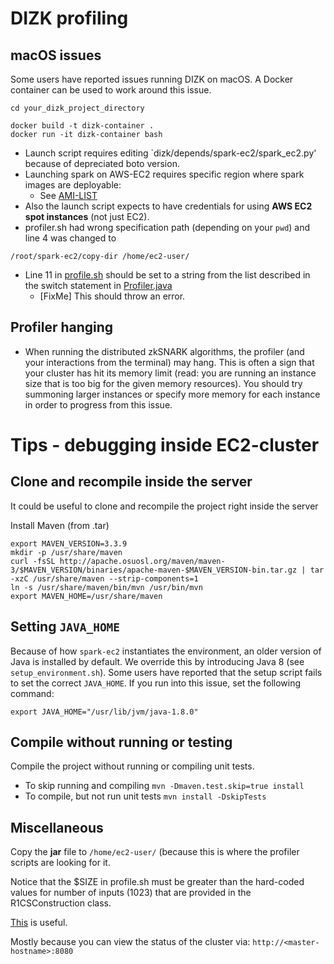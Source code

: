 


# DIZK profiling

## macOS issues

Some users have reported issues running DIZK on macOS. A Docker container can be used to work around this issue.

```
cd your_dizk_project_directory

docker build -t dizk-container .
docker run -it dizk-container bash
```

- Launch script requires editing `dizk/depends/spark-ec2/spark_ec2.py' because of depreciated boto version.
- Launching spark on AWS-EC2 requires specific region where spark images are deployable: 
	- See [AMI-LIST](https://github.com/amplab/spark-ec2/tree/branch-2.0/ami-list)
- Also the launch script expects to have credentials for using **AWS EC2 spot instances** (not just EC2).
- profiler.sh had wrong specification path (depending on your `pwd`) and line 4 was changed to 

```
/root/spark-ec2/copy-dir /home/ec2-user/
```
- Line 11 in [profile.sh](https://github.com/scipr-lab/dizk/blob/e98dd9cba0a3ec99403b191133003aeef94b1e8a/src/main/java/profiler/scripts/profile.sh#L11) should be set to a string from the list described in the switch statement in [Profiler.java](https://github.com/scipr-lab/dizk/blob/e98dd9cba0a3ec99403b191133003aeef94b1e8a/src/main/java/profiler/Profiler.java#L41-L71)
	- [FixMe] This should throw an error.

## Profiler hanging

- When running the distributed zkSNARK algorithms, the profiler (and your interactions from the terminal) may hang. This is often a sign that your cluster has hit its memory limit (read: you are running an instance size that is too big for the given memory resources). You should try summoning larger instances or specify more memory for each instance in order to progress from this issue.

# Tips - debugging inside EC2-cluster

## Clone and recompile inside the server

It could be useful to clone and recompile the project right inside the server

Install Maven (from .tar)
```
export MAVEN_VERSION=3.3.9
mkdir -p /usr/share/maven
curl -fsSL http://apache.osuosl.org/maven/maven-3/$MAVEN_VERSION/binaries/apache-maven-$MAVEN_VERSION-bin.tar.gz | tar -xzC /usr/share/maven --strip-components=1
ln -s /usr/share/maven/bin/mvn /usr/bin/mvn
export MAVEN_HOME=/usr/share/maven
```

## Setting `JAVA_HOME`

Because of how `spark-ec2` instantiates the environment, an older version of Java is installed by default. We override this by introducing Java 8 (see `setup_environment.sh`). Some users have reported that the setup script fails to set the correct `JAVA_HOME`. If you run into this issue, set the following command:

```
export JAVA_HOME="/usr/lib/jvm/java-1.8.0"
```

## Compile without running or testing

Compile the project without running or compiling unit tests.

- To skip running and compiling `mvn -Dmaven.test.skip=true install`
- To compile, but not run unit tests `mvn install -DskipTests`

## Miscellaneous

Copy the **jar** file to `/home/ec2-user/` (because this is where the profiler scripts are looking for it.

Notice that the $SIZE in profile.sh must be greater than the hard-coded values for number of inputs (1023) that are provided in the R1CSConstruction class. 

[This](https://spark.apache.org/docs/1.6.2/ec2-scripts.html) is useful.

Mostly because you can view the status of the cluster via: `http://<master-hostname>:8080`
